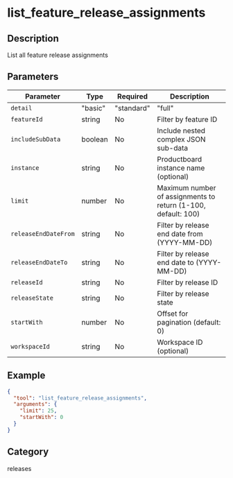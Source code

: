 # list_feature_release_assignments

## Description
List all feature release assignments

## Parameters

| Parameter | Type | Required | Description |
|-----------|------|----------|-------------|
| `detail` | "basic" | "standard" | "full" | No | Level of detail (default: basic) |
| `featureId` | string | No | Filter by feature ID |
| `includeSubData` | boolean | No | Include nested complex JSON sub-data |
| `instance` | string | No | Productboard instance name (optional) |
| `limit` | number | No | Maximum number of assignments to return (1-100, default: 100) |
| `releaseEndDateFrom` | string | No | Filter by release end date from (YYYY-MM-DD) |
| `releaseEndDateTo` | string | No | Filter by release end date to (YYYY-MM-DD) |
| `releaseId` | string | No | Filter by release ID |
| `releaseState` | string | No | Filter by release state |
| `startWith` | number | No | Offset for pagination (default: 0) |
| `workspaceId` | string | No | Workspace ID (optional) |

## Example

```json
{
  "tool": "list_feature_release_assignments",
  "arguments": {
    "limit": 25,
    "startWith": 0
  }
}
```

## Category
releases

